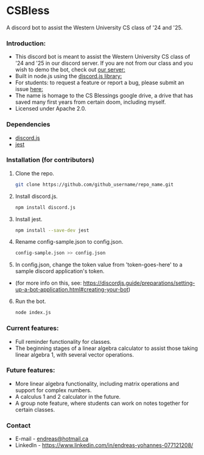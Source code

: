 # CSBless

A discord bot to assist the Western University CS class of '24 and '25.

### Introduction:
* This discord bot is meant to assist the Western University CS class of '24 and '25 in our discord server. If you are not from our class and you wish to demo the bot, check out [our server:](https://discord.gg/txXvqGte)
* Built in node.js using the [discord.js library:](https://github.com/discordjs/discord.js)
* For students: to request a feature or report a bug, please submit an issue [here:](https://github.com/chel-mico/CSBless/issues)
* The name is homage to the CS Blessings google drive, a drive that has saved many first years from certain doom, including myself.
* Licensed under Apache 2.0.

### Dependencies
* [discord.js](https://github.com/discordjs/discord.js)
* [jest](https://github.com/facebook/jest)

### Installation (for contributors)

1. Clone the repo.
   ```sh
   git clone https://github.com/github_username/repo_name.git
   ```
2. Install discord.js.
   ```sh
   npm install discord.js
   ```
3. Install jest.
   ```sh
   npm install --save-dev jest
   ```
4. Rename config-sample.json to config.json.
   ```sh
   config-sample.json >> config.json
   ```
5. In config.json, change the token value from 'token-goes-here' to a sample discord application's token. 
* (for more info on this, see: https://discordjs.guide/preparations/setting-up-a-bot-application.html#creating-your-bot)
6. Run the bot.
   ```sh
   node index.js
   ```

### Current features:
* Full reminder functionality for classes.
* The beginning stages of a linear algebra calculator to assist those taking linear algebra 1, with several vector operations.

### Future features:
* More linear algebra functionality, including matrix operations and support for complex numbers.
* A calculus 1 and 2 calculator in the future.
* A group note feature, where students can work on notes together for certain classes.

### Contact
* E-mail - endreas@hotmail.ca
* LinkedIn - https://www.linkedin.com/in/endreas-yohannes-077121208/
